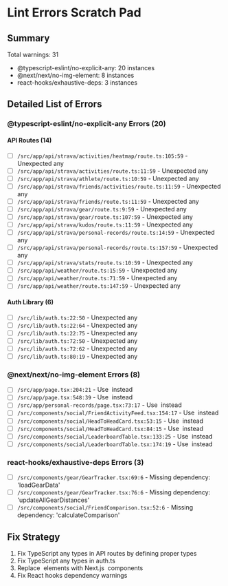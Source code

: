 # Lint Errors Scratch Pad

## Summary
Total warnings: 31
- @typescript-eslint/no-explicit-any: 20 instances
- @next/next/no-img-element: 8 instances  
- react-hooks/exhaustive-deps: 3 instances

## Detailed List of Errors

### @typescript-eslint/no-explicit-any Errors (20)

#### API Routes (14)
- [ ] `/src/app/api/strava/activities/heatmap/route.ts:105:59` - Unexpected any
- [ ] `/src/app/api/strava/activities/route.ts:11:59` - Unexpected any
- [ ] `/src/app/api/strava/athlete/route.ts:10:59` - Unexpected any
- [ ] `/src/app/api/strava/friends/activities/route.ts:11:59` - Unexpected any
- [ ] `/src/app/api/strava/friends/route.ts:11:59` - Unexpected any
- [ ] `/src/app/api/strava/gear/route.ts:9:59` - Unexpected any
- [ ] `/src/app/api/strava/gear/route.ts:107:59` - Unexpected any
- [ ] `/src/app/api/strava/kudos/route.ts:11:59` - Unexpected any
- [ ] `/src/app/api/strava/personal-records/route.ts:14:59` - Unexpected any
- [ ] `/src/app/api/strava/personal-records/route.ts:157:59` - Unexpected any
- [ ] `/src/app/api/strava/stats/route.ts:10:59` - Unexpected any
- [ ] `/src/app/api/weather/route.ts:15:59` - Unexpected any
- [ ] `/src/app/api/weather/route.ts:71:59` - Unexpected any
- [ ] `/src/app/api/weather/route.ts:147:59` - Unexpected any

#### Auth Library (6)
- [ ] `/src/lib/auth.ts:22:50` - Unexpected any
- [ ] `/src/lib/auth.ts:22:64` - Unexpected any
- [ ] `/src/lib/auth.ts:22:75` - Unexpected any
- [ ] `/src/lib/auth.ts:72:50` - Unexpected any
- [ ] `/src/lib/auth.ts:72:62` - Unexpected any
- [ ] `/src/lib/auth.ts:80:19` - Unexpected any

### @next/next/no-img-element Errors (8)
- [ ] `/src/app/page.tsx:204:21` - Use <Image /> instead
- [ ] `/src/app/page.tsx:548:39` - Use <Image /> instead
- [ ] `/src/app/personal-records/page.tsx:73:17` - Use <Image /> instead
- [ ] `/src/components/social/FriendActivityFeed.tsx:154:17` - Use <Image /> instead
- [ ] `/src/components/social/HeadToHeadCard.tsx:53:15` - Use <Image /> instead
- [ ] `/src/components/social/HeadToHeadCard.tsx:84:15` - Use <Image /> instead
- [ ] `/src/components/social/LeaderboardTable.tsx:133:25` - Use <Image /> instead
- [ ] `/src/components/social/LeaderboardTable.tsx:174:19` - Use <Image /> instead

### react-hooks/exhaustive-deps Errors (3)
- [ ] `/src/components/gear/GearTracker.tsx:69:6` - Missing dependency: 'loadGearData'
- [ ] `/src/components/gear/GearTracker.tsx:76:6` - Missing dependency: 'updateAllGearDistances'
- [ ] `/src/components/social/FriendComparison.tsx:52:6` - Missing dependency: 'calculateComparison'

## Fix Strategy
1. Fix TypeScript any types in API routes by defining proper types
2. Fix TypeScript any types in auth.ts
3. Replace <img> elements with Next.js <Image /> components
4. Fix React hooks dependency warnings
